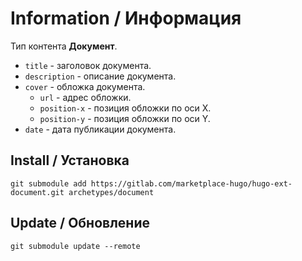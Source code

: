 # Information / Информация

Тип контента **Документ**.

- `title` - заголовок документа.
- `description` - описание документа.
- `cover` - обложка документа.
  - `url` - адрес обложки.
  - `position-x` - позиция обложки по оси X.
  - `position-y` - позиция обложки по оси Y.
- `date` - дата публикации документа.

## Install / Установка

```
git submodule add https://gitlab.com/marketplace-hugo/hugo-ext-document.git archetypes/document
```

## Update / Обновление

```
git submodule update --remote
```

